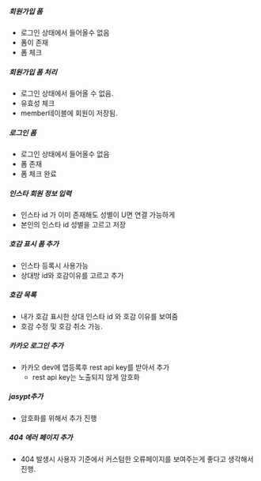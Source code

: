 ##### 회원가입 폼

- 로그인 상태에서 들어올수 없음
- 폼이 존재
- 폼 체크



##### 회원가입 폼 처리

- 로그인 상태에서 들어올 수 없음.
- 유효성 체크
- member테이블에 회원이 저장됨.



##### 로그인 폼

- 로그인 상태에서 들어올수 없음
- 폼 존재
- 폼 체크 완료



##### 인스타 회원 정보 입력

- 인스타 id 가 이미 존재해도 성별이 U면 연결 가능하게
- 본인의 인스타 id 성별을 고르고 저장



##### 호감 표시 폼 추가

- 인스타 등록시 사용가능
- 상대방 id와 호감이유를 고르고 추가



##### 호감 목록

- 내가 호감 표시한 상대 인스타 id 와 호감 이유를 보여줌
- 호감 수정 및 호감 취소 가능.



##### 카카오 로그인 추가

- 카카오 dev에 앱등록후 rest api key를 받아서 추가
  - rest api key는 노출되지 않게 암호화



##### jasypt추가

- 암호화를 위해서 추가 진행



##### 404 에러 페이지 추가

- 404 발생시 사용자 기준에서 커스텀한 오류페이지를 보여주는게 좋다고 생각해서 진행.